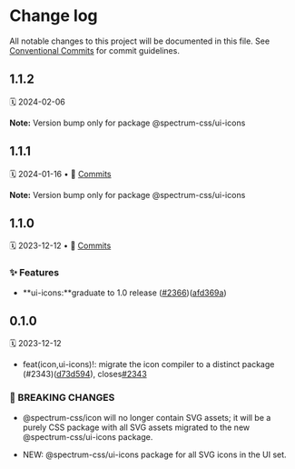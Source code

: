 # Change log

All notable changes to this project will be documented in this file.
See [Conventional Commits](https://conventionalcommits.org) for commit guidelines.

<a name="1.1.2"></a>

## 1.1.2

🗓 2024-02-06

**Note:** Version bump only for package @spectrum-css/ui-icons

<a name="1.1.1"></a>

## 1.1.1

🗓 2024-01-16 • 📝 [Commits](https://github.com/adobe/spectrum-css/compare/@spectrum-css/ui-icons@1.1.0...@spectrum-css/ui-icons@1.1.1)

**Note:** Version bump only for package @spectrum-css/ui-icons

<a name="1.1.0"></a>

## 1.1.0

🗓 2023-12-12 • 📝 [Commits](https://github.com/adobe/spectrum-css/compare/@spectrum-css/ui-icons@0.1.0...@spectrum-css/ui-icons@1.1.0)

### ✨ Features

- **ui-icons:**graduate to 1.0 release ([#2366](https://github.com/adobe/spectrum-css/issues/2366))([afd369a](https://github.com/adobe/spectrum-css/commit/afd369a))

<a name="0.1.0"></a>

## 0.1.0

🗓 2023-12-12

- feat(icon,ui-icons)!: migrate the icon compiler to a distinct package (#2343)([d73d594](https://github.com/adobe/spectrum-css/commit/d73d594)), closes[#2343](https://github.com/adobe/spectrum-css/issues/2343)

### 🛑 BREAKING CHANGES

- @spectrum-css/icon will no longer contain SVG assets; it will be a purely CSS package with all SVG assets migrated to the new @spectrum-css/ui-icons package.

- NEW: @spectrum-css/ui-icons package for all SVG icons in the UI set.
